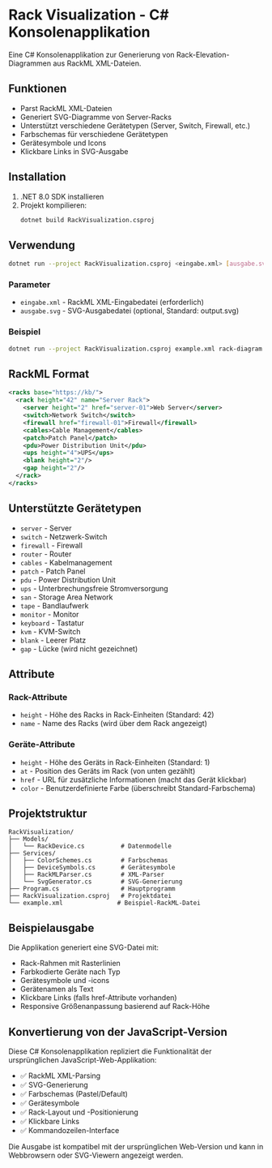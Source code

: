 # Rack Visualization - C# Konsolenapplikation

Eine C# Konsolenapplikation zur Generierung von Rack-Elevation-Diagrammen aus RackML XML-Dateien.

## Funktionen

- Parst RackML XML-Dateien
- Generiert SVG-Diagramme von Server-Racks
- Unterstützt verschiedene Gerätetypen (Server, Switch, Firewall, etc.)
- Farbschemas für verschiedene Gerätetypen
- Gerätesymbole und Icons
- Klickbare Links in SVG-Ausgabe

## Installation

1. .NET 8.0 SDK installieren
2. Projekt kompilieren:
   ```bash
   dotnet build RackVisualization.csproj
   ```

## Verwendung

```bash
dotnet run --project RackVisualization.csproj <eingabe.xml> [ausgabe.svg]
```

### Parameter

- `eingabe.xml` - RackML XML-Eingabedatei (erforderlich)
- `ausgabe.svg` - SVG-Ausgabedatei (optional, Standard: output.svg)

### Beispiel

```bash
dotnet run --project RackVisualization.csproj example.xml rack-diagram.svg
```

## RackML Format

```xml
<racks base="https://kb/">
  <rack height="42" name="Server Rack">
    <server height="2" href="server-01">Web Server</server>
    <switch>Network Switch</switch>
    <firewall href="firewall-01">Firewall</firewall>
    <cables>Cable Management</cables>
    <patch>Patch Panel</patch>
    <pdu>Power Distribution Unit</pdu>
    <ups height="4">UPS</ups>
    <blank height="2"/>
    <gap height="2"/>
  </rack>
</racks>
```

## Unterstützte Gerätetypen

- `server` - Server
- `switch` - Netzwerk-Switch
- `firewall` - Firewall
- `router` - Router
- `cables` - Kabelmanagement
- `patch` - Patch Panel
- `pdu` - Power Distribution Unit
- `ups` - Unterbrechungsfreie Stromversorgung
- `san` - Storage Area Network
- `tape` - Bandlaufwerk
- `monitor` - Monitor
- `keyboard` - Tastatur
- `kvm` - KVM-Switch
- `blank` - Leerer Platz
- `gap` - Lücke (wird nicht gezeichnet)

## Attribute

### Rack-Attribute
- `height` - Höhe des Racks in Rack-Einheiten (Standard: 42)
- `name` - Name des Racks (wird über dem Rack angezeigt)

### Geräte-Attribute
- `height` - Höhe des Geräts in Rack-Einheiten (Standard: 1)
- `at` - Position des Geräts im Rack (von unten gezählt)
- `href` - URL für zusätzliche Informationen (macht das Gerät klickbar)
- `color` - Benutzerdefinierte Farbe (überschreibt Standard-Farbschema)

## Projektstruktur

```
RackVisualization/
├── Models/
│   └── RackDevice.cs          # Datenmodelle
├── Services/
│   ├── ColorSchemes.cs        # Farbschemas
│   ├── DeviceSymbols.cs       # Gerätesymbole
│   ├── RackMLParser.cs        # XML-Parser
│   └── SvgGenerator.cs        # SVG-Generierung
├── Program.cs                 # Hauptprogramm
├── RackVisualization.csproj   # Projektdatei
└── example.xml               # Beispiel-RackML-Datei
```

## Beispielausgabe

Die Applikation generiert eine SVG-Datei mit:
- Rack-Rahmen mit Rasterlinien
- Farbkodierte Geräte nach Typ
- Gerätesymbole und -icons
- Gerätenamen als Text
- Klickbare Links (falls href-Attribute vorhanden)
- Responsive Größenanpassung basierend auf Rack-Höhe

## Konvertierung von der JavaScript-Version

Diese C# Konsolenapplikation repliziert die Funktionalität der ursprünglichen JavaScript-Web-Applikation:

- ✅ RackML XML-Parsing
- ✅ SVG-Generierung
- ✅ Farbschemas (Pastel/Default)
- ✅ Gerätesymbole
- ✅ Rack-Layout und -Positionierung
- ✅ Klickbare Links
- ✅ Kommandozeilen-Interface

Die Ausgabe ist kompatibel mit der ursprünglichen Web-Version und kann in Webbrowsern oder SVG-Viewern angezeigt werden.